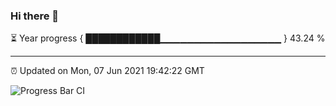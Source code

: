 ### Hi there 👋

⏳ Year progress { ████████████▁▁▁▁▁▁▁▁▁▁▁▁▁▁▁▁▁▁ } 43.24 %

---

⏰ Updated on Mon, 07 Jun 2021 19:42:22 GMT

![Progress Bar CI](https://github.com/liununu/liununu/workflows/Progress%20Bar%20CI/badge.svg)
